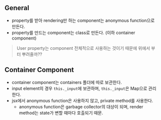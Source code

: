 General
-------
- property를 받아 rendering만 하는 component는 anonymous function으로 만든다.
- property를 만드는 component는 class로 만든다. (이하 container component)

> User property는 component 전체적으로 사용하는 것이기 때문에 위에서 부터 뿌려줄까??


Container Component
-------------------
- container component는 containers 폴더에 따로 보관한다.
- input element의 경우 `this._input`에 보관하며,  `this._input`은 Map으로 관리한다.
- jsx에서 anonymous function은 사용하지 않고, private method를 사용한다.
  - anonymous function은 garbage collector의 대상이 되며, render method는 state가 변할 때마다 호출되기 때문.  
